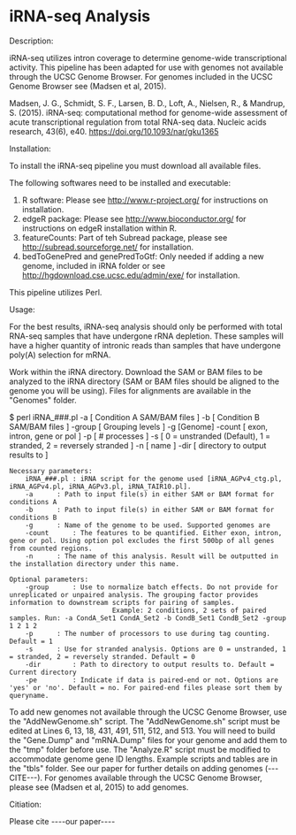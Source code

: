 # iRNA-seq Analysis

Description: 

iRNA-seq utilizes intron coverage to determine genome-wide transcriptional activity. This pipeline has been adapted for use with genomes not available through the UCSC Genome Browser. For genomes included in the UCSC Genome Browser see (Madsen et al, 2015). 

Madsen, J. G., Schmidt, S. F., Larsen, B. D., Loft, A., Nielsen, R., & Mandrup, S. (2015). iRNA-seq: computational method for genome-wide assessment of acute transcriptional regulation from total RNA-seq data. Nucleic acids research, 43(6), e40. https://doi.org/10.1093/nar/gku1365

Installation:

To install the iRNA-seq pipeline you must download all available files.

The following softwares need to be installed and executable:
1) R software: Please see http://www.r-project.org/ for instructions on installation.
2) edgeR package: Please see http://www.bioconductor.org/ for instructions on edgeR installation within R.
3) featureCounts: Part of teh Subread package, please see http://subread.sourceforge.net/ for installation.
4) bedToGenePred and genePredToGtf: Only needed if adding a new genome, included in iRNA folder or see http://hgdownload.cse.ucsc.edu/admin/exe/ for installation. 

This pipeline utilizes Perl. 

Usage:

For the best results, iRNA-seq analysis should only be performed with total RNA-seq samples that have undergone rRNA depletion. These samples will have a higher quantity of intronic reads than samples that have undergone poly(A) selection for mRNA. 

Work within the iRNA directory. Download the SAM or BAM files to be analyzed to the iRNA directory (SAM or BAM files should be aligned to the genome you will be using). Files for alignments are available in the "Genomes" folder.  

$ perl iRNA_###.pl -a [ Condition A SAM/BAM files ] -b [ Condition B SAM/BAM files ] -group [ Grouping levels ] -g [Genome] -count [ exon, intron, gene or pol ] -p [ # processes ] -s [ 0 = unstranded (Default), 1 = stranded, 2 = reversely stranded ] -n [ name ] -dir [ directory to output results to ]

	Necessary parameters:
		iRNA_###.pl	: iRNA script for the genome used [iRNA_AGPv4_ctg.pl, iRNA_AGPv4.pl, iRNA_AGPv3.pl, iRNA_TAIR10.pl].
		-a 		: Path to input file(s) in either SAM or BAM format for conditions A
		-b 		: Path to input file(s) in either SAM or BAM format for conditions B
		-g 		: Name of the genome to be used. Supported genomes are
		-count 		: The features to be quantified. Either exon, intron, gene or pol. Using option pol excludes the first 500bp of all genes from counted regions.
		-n 		: The name of this analysis. Result will be outputted in the installation directory under this name.

	Optional parameters:
		-group 		: Use to normalize batch effects. Do not provide for unreplicated or unpaired analysis. The grouping factor provides information to downstream scripts for pairing of samples.
                         	  Example: 2 conditions, 2 sets of paired samples. Run: -a CondA_Set1 CondA_Set2 -b CondB_Set1 CondB_Set2 -group 1 2 1 2
		-p 		: The number of processors to use during tag counting. Default = 1
		-s 		: Use for stranded analysis. Options are 0 = unstranded, 1 = stranded, 2 = reversely stranded. Default = 0
		-dir 		: Path to directory to output results to. Default = Current directory
		-pe 		: Indicate if data is paired-end or not. Options are 'yes' or 'no'. Default = no. For paired-end files please sort them by queryname.

To add new genomes not available through the UCSC Genome Browser, use the "AddNewGenome.sh" script. The "AddNewGenome.sh" script must be edited at Lines 6, 13, 18, 431, 491, 511, 512, and 513. You will need to build the "Gene.Dump" and "mRNA.Dump" files for your genome and add them to the "tmp" folder before use. The "Analyze.R" script must be modified to accommodate genome gene ID lengths. Example scripts and tables are in the "tbls" folder. See our paper for further details on adding genomes (---CITE---). For genomes available through the UCSC Genome Browser, please see (Madsen et al, 2015) to add genomes.

Citiation:

Please cite ----our paper----
